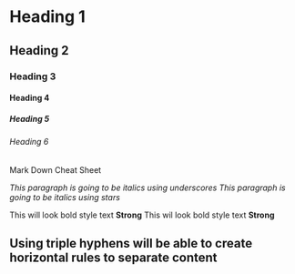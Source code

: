 <!--Heading -->

# Heading 1
## Heading 2
### Heading 3
#### Heading 4
##### Heading 5
###### Heading 6
Mark Down Cheat Sheet


<!-- Italics -->
_This paragraph is going to be italics using underscores_
*This paragraph is going to be italics using stars*


<!-- Strong -->
This will look bold style text **Strong**
This wil look bold style text __Strong__

<!-- Horizontal Rule -->
Using triple hyphens will be able to create horizontal rules to separate content
---
